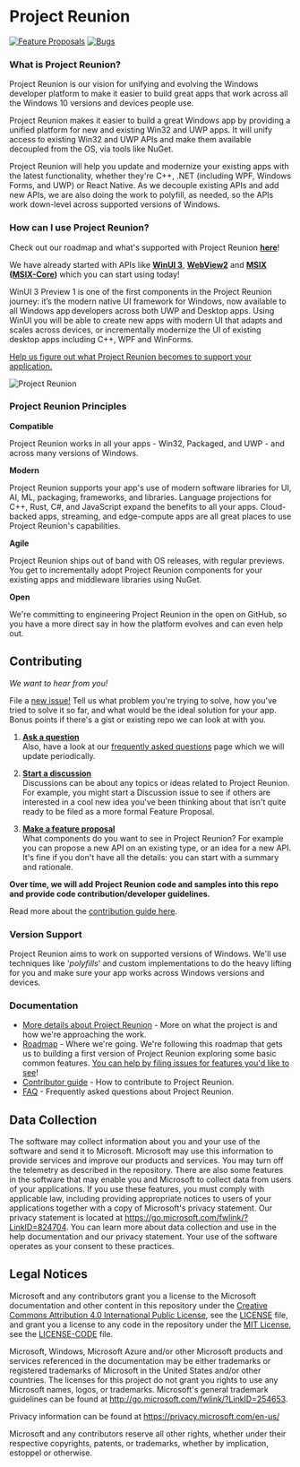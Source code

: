 ﻿# Project Reunion

[![Feature Proposals](https://img.shields.io/github/issues/microsoft/projectreunion/feature%20proposal)](https://github.com/microsoft/ProjectReunion/issues?q=is%3Aissue+is%3Aopen+label%3A%22feature+proposal%22)
[![Bugs](https://img.shields.io/github/issues/microsoft/projectreunion/bug)](https://github.com/microsoft/ProjectReunion/issues?q=is%3Aissue+is%3Aopen+label%3Abug)


### What is Project Reunion?
Project Reunion is our vision for unifying and evolving the Windows developer platform to make it easier
to build great apps that work across all the Windows 10 versions and devices people use.

Project Reunion makes it easier to build a great Windows app by providing a unified platform for new 
and existing Win32 and UWP apps. It will unify access to existing Win32 and UWP APIs and make them 
available decoupled from the OS, via tools like NuGet. 

Project Reunion will help you update and modernize your existing apps with the latest functionality, 
whether they're C++, .NET (including WPF, Windows Forms, and UWP) or React Native. As we decouple 
existing APIs and add new APIs, we are also doing the work to polyfill, as needed, so the APIs work 
down-level across supported versions of Windows. 


### How can I use Project Reunion?
Check out our roadmap and what's supported with Project Reunion **[here](https://github.com/microsoft/microsoft-ui-xaml)**!

We have already started with APIs like 
**[WinUI 3](https://github.com/microsoft/microsoft-ui-xaml)**,
**[WebView2](https://docs.microsoft.com/en-us/microsoft-edge/webview2/)** and 
**[MSIX](https://docs.microsoft.com/en-us/windows/msix/overview)**
**([MSIX-Core](https://github.com/microsoft/msix-packaging))** 
which you can start using today!

WinUI 3 Preview 1 is one of the first components in the Project Reunion journey: it’s the modern 
native UI framework for Windows, now available to all Windows app developers across both UWP and 
Desktop apps. Using WinUI you will be able to create new apps with modern UI that adapts and scales 
across devices, or incrementally modernize the UI of existing desktop apps including C++, WPF and 
WinForms.

[Help us figure out what Project Reunion becomes to support your application.](https://github.com/microsoft/ProjectReunion/issues/new/choose)

![Project Reunion](docs/images/projectreunion.gif)

### Project Reunion Principles

**Compatible**

Project Reunion works in all your apps - Win32, Packaged, and UWP - and across many versions of Windows.

**Modern**

Project Reunion supports your app's use of modern software libraries for UI, AI, ML, packaging, frameworks, 
and libraries. Language projections for C++, Rust, C#, and JavaScript expand the benefits to all your 
apps.  Cloud-backed apps, streaming, and edge-compute apps are all great places to use Project Reunion's 
capabilities.

**Agile**

Project Reunion ships out of band with OS releases, with regular previews. You get to incrementally 
adopt Project Reunion components for your existing apps and middleware libraries using NuGet.

**Open**

We're committing to engineering Project Reunion in the open on GitHub, so you have a more direct 
say in how the platform evolves and can even help out.

## Contributing

_We want to hear from you!_

File a [new issue!](https://github.com/microsoft/ProjectReunion/issues/new/choose) Tell us what problem you're
trying to solve, how you've tried to solve it so far, and what would be the ideal solution for your app.  Bonus
points if there's a gist or existing repo we can look at with you.


1. **[Ask a question](https://github.com/microsoft/ProjectReunion/issues/new?assignees=&labels=question&template=question.md&title=Question%3A+%5Byour+question+here%5D)**<br>
    Also, have a look at our [frequently asked questions](docs/faq.md) page which we will update periodically.

2. **[Start a discussion](https://github.com/microsoft/ProjectReunion/discussions)**<br>
   Discussions can be about any topics or ideas related to Project Reunion. For example,
   you might start a Discussion issue to see if others are interested in a cool new idea
   you've been thinking about that isn't quite ready to be filed as a more formal Feature Proposal.

3. **[Make a feature proposal](https://github.com/microsoft/ProjectReunion/issues/new?assignees=&labels=feature+proposal&template=feature-proposal.md&title=)**<br>
   What components do you want to see in Project Reunion? For example you can propose a new API on an existing type, or an idea for a new API.
   It's fine if you don't have all the details: you can start with a summary and rationale.

**Over time, we will add Project Reunion code and samples into this repo and provide code contribution/developer guidelines.**

Read more about the [contribution guide here](docs/contributor-guide.md).

### Version Support

Project Reunion aims to work on supported versions of Windows. We'll use techniques like '_polyfills_' 
and custom implementations to do the heavy lifting for you and make sure your app works across Windows
versions and devices.

### Documentation

* [More details about Project Reunion](https://github.com/microsoft/ProjectReunion/blob/master/docs/README.md) - 
More on what the project is and how we're approaching the work.
* [Roadmap](docs/roadmap.md) - Where we're going. We're following this roadmap that 
gets us to building a first version of Project Reunion exploring some basic common features.
  [You can help by filing issues for features you'd like to see](https://github.com/microsoft/ProjectReunion/issues/new/choose)!
* [Contributor guide](docs/contributor-guide.md) - How to contribute to Project Reunion.
* [FAQ](docs/faq.md) - Frequently asked questions about Project Reunion.

## Data Collection

The software may collect information about you and your use of the software and send it
to Microsoft. Microsoft may use this information to provide services and improve our
products and services. You may turn off the telemetry as described in the repository.
There are also some features in the software that may enable you and Microsoft to collect
data from users of your applications. If you use these features, you must comply with
applicable law, including providing appropriate notices to users of your applications
together with a copy of Microsoft's privacy statement. Our privacy statement is located
at https://go.microsoft.com/fwlink/?LinkID=824704. You can learn more about data collection
and use in the help documentation and our privacy statement. Your use of the software
operates as your consent to these practices.

## Legal Notices

Microsoft and any contributors grant you a license to the Microsoft documentation and other content
in this repository under the [Creative Commons Attribution 4.0 International Public License](https://creativecommons.org/licenses/by/4.0/legalcode),
see the [LICENSE](LICENSE) file, and grant you a license to any code in the repository under the [MIT License](https://opensource.org/licenses/MIT), see the
[LICENSE-CODE](LICENSE-CODE) file.

Microsoft, Windows, Microsoft Azure and/or other Microsoft products and services referenced in the documentation
may be either trademarks or registered trademarks of Microsoft in the United States and/or other countries.
The licenses for this project do not grant you rights to use any Microsoft names, logos, or trademarks.
Microsoft's general trademark guidelines can be found at http://go.microsoft.com/fwlink/?LinkID=254653.

Privacy information can be found at https://privacy.microsoft.com/en-us/

Microsoft and any contributors reserve all other rights, whether under their respective copyrights, patents,
or trademarks, whether by implication, estoppel or otherwise.
